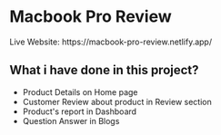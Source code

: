 # Macbook Pro Review

<p>Live Website: https://macbook-pro-review.netlify.app/</p>

## What i have done in this project?

- Product Details on Home page
- Customer Review about product in Review section
- Product's report in Dashboard
- Question Answer in Blogs
